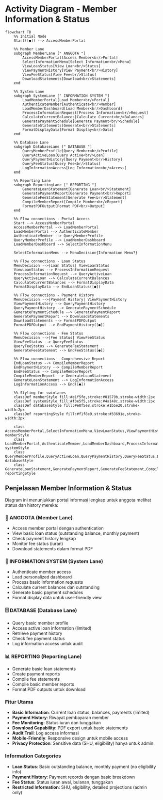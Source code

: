 # Activity Diagram - Member Information & Status

```mermaid
flowchart TD
    %% Initial Node
    Start([●]) --> AccessMemberPortal
    
    %% Member Lane
    subgraph MemberLane [" ANGGOTA "]
        AccessMemberPortal[Access Member<br/>Portal]
        SelectInformationMenu[Select Information<br/>Menu]
        ViewLoanStatus[View Loan<br/>Status]
        ViewPaymentHistory[View Payment<br/>History]
        ViewFeeStatus[View Fee<br/>Status]
        DownloadStatements[Download<br/>Statements]
    end
    
    %% System Lane
    subgraph SystemLane [" INFORMATION SYSTEM "]
        LoadMemberPortal[Load Member<br/>Portal]
        AuthenticateMember[Authenticate<br/>Member]
        LoadMemberDashboard[Load Member<br/>Dashboard]
        ProcessInformationRequest[Process Information<br/>Request]
        CalculateCurrentBalances[Calculate Current<br/>Balances]
        GeneratePaymentSchedule[Generate Payment<br/>Schedule]
        GenerateStatements[Generate<br/>Statements]
        FormatDisplayData[Format Display<br/>Data]
    end
    
    %% Database Lane
    subgraph DatabaseLane [" DATABASE "]
        QueryMemberProfile[Query Member<br/>Profile]
        QueryActiveLoan[Query Active<br/>Loan]
        QueryPaymentHistory[Query Payment<br/>History]
        QueryFeeStatus[Query Fee<br/>Status]
        LogInformationAccess[Log Information<br/>Access]
    end
    
    %% Reporting Lane
    subgraph ReportingLane [" REPORTING "]
        GenerateLoanStatement[Generate Loan<br/>Statement]
        GeneratePaymentReport[Generate Payment<br/>Report]
        GenerateFeeStatement[Generate Fee<br/>Statement]
        CompileMemberReport[Compile Member<br/>Report]
        FormatPDFOutput[Format PDF<br/>Output]
    end
    
    %% Flow connections - Portal Access
    Start --> AccessMemberPortal
    AccessMemberPortal --> LoadMemberPortal
    LoadMemberPortal --> AuthenticateMember
    AuthenticateMember --> QueryMemberProfile
    QueryMemberProfile --> LoadMemberDashboard
    LoadMemberDashboard --> SelectInformationMenu
    
    SelectInformationMenu --> MenuDecision{Information Menu?}
    
    %% Flow connections - Loan Status
    MenuDecision -->|Loan Status| ViewLoanStatus
    ViewLoanStatus --> ProcessInformationRequest
    ProcessInformationRequest --> QueryActiveLoan
    QueryActiveLoan --> CalculateCurrentBalances
    CalculateCurrentBalances --> FormatDisplayData
    FormatDisplayData --> EndLoanStatus([●])
    
    %% Flow connections - Payment History
    MenuDecision -->|Payment History| ViewPaymentHistory
    ViewPaymentHistory --> QueryPaymentHistory
    QueryPaymentHistory --> GeneratePaymentSchedule
    GeneratePaymentSchedule --> GeneratePaymentReport
    GeneratePaymentReport --> DownloadStatements
    DownloadStatements --> FormatPDFOutput
    FormatPDFOutput --> EndPaymentHistory([●])
    
    %% Flow connections - Fee Status
    MenuDecision -->|Fee Status| ViewFeeStatus
    ViewFeeStatus --> QueryFeeStatus
    QueryFeeStatus --> GenerateFeeStatement
    GenerateFeeStatement --> EndFeeStatus([●])
    
    %% Flow connections - Comprehensive Report
    EndLoanStatus --> CompileMemberReport
    EndPaymentHistory --> CompileMemberReport
    EndFeeStatus --> CompileMemberReport
    CompileMemberReport --> GenerateLoanStatement
    GenerateLoanStatement --> LogInformationAccess
    LogInformationAccess --> End([●])
    
    %% Styling for swimlanes
    classDef memberStyle fill:#e1f5fe,stroke:#01579b,stroke-width:2px
    classDef systemStyle fill:#f3e5f5,stroke:#4a148c,stroke-width:2px  
    classDef databaseStyle fill:#e8f5e8,stroke:#1b5e20,stroke-width:2px
    classDef reportingStyle fill:#f1f8e9,stroke:#33691e,stroke-width:2px
    
    class AccessMemberPortal,SelectInformationMenu,ViewLoanStatus,ViewPaymentHistory,ViewFeeStatus,DownloadStatements memberStyle
    class LoadMemberPortal,AuthenticateMember,LoadMemberDashboard,ProcessInformationRequest,CalculateCurrentBalances,GeneratePaymentSchedule,GenerateStatements,FormatDisplayData systemStyle
    class QueryMemberProfile,QueryActiveLoan,QueryPaymentHistory,QueryFeeStatus,LogInformationAccess databaseStyle
    class GenerateLoanStatement,GeneratePaymentReport,GenerateFeeStatement,CompileMemberReport,FormatPDFOutput reportingStyle
```

## Penjelasan Member Information & Status

Diagram ini menunjukkan portal informasi lengkap untuk anggota melihat status dan history mereka:

### 👥 ANGGOTA (Member Lane)
- Access member portal dengan authentication
- View basic loan status (outstanding balance, monthly payment)
- Check payment history lengkap
- Monitor fee status (iuran)
- Download statements dalam format PDF

### 🤖 INFORMATION SYSTEM (System Lane)
- Authenticate member access
- Load personalized dashboard
- Process basic information requests
- Calculate current balances dan outstanding
- Generate basic payment schedules
- Format display data untuk user-friendly view

### 🗄️ DATABASE (Database Lane)
- Query basic member profile
- Access active loan information (limited)
- Retrieve payment history
- Check fee payment status
- Log information access untuk audit

### 📊 REPORTING (Reporting Lane)
- Generate basic loan statements
- Create payment reports
- Compile fee statements
- Compile basic member reports
- Format PDF outputs untuk download

### Fitur Utama
- **Basic Information**: Current loan status, balances, payments (limited)
- **Payment History**: Riwayat pembayaran member
- **Fee Monitoring**: Status iuran dan tunggakan
- **Download Capability**: PDF export untuk basic statements
- **Audit Trail**: Log access informasi
- **Mobile-Friendly**: Responsive design untuk mobile access
- **Privacy Protection**: Sensitive data (SHU, eligibility) hanya untuk admin

### Information Categories
- **Loan Status**: Basic outstanding balance, monthly payment (no eligibility info)
- **Payment History**: Payment records dengan basic breakdown
- **Fee Status**: Status iuran awal, bulanan, tunggakan
- **Restricted Information**: SHU, eligibility, detailed projections (admin only)
